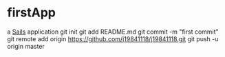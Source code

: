 # firstApp

a [Sails](http://sailsjs.org) application
git init
git add README.md
git commit -m "first commit"
git remote add origin https://github.com/j19841118/j19841118.git
git push -u origin master